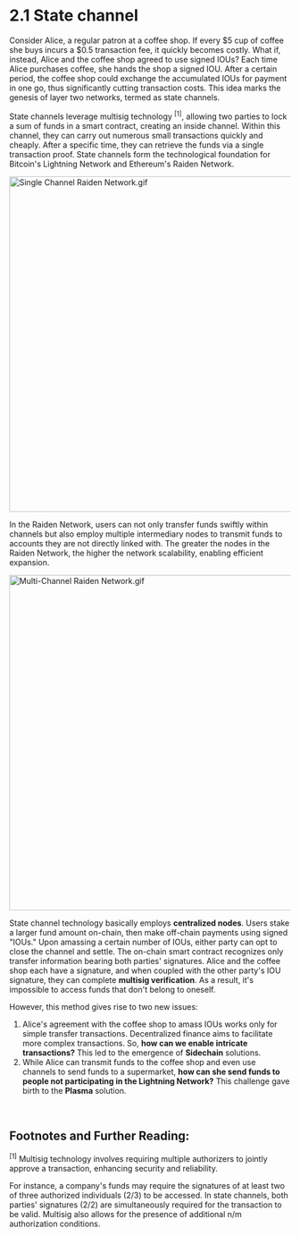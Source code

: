 # 2.1 State channel

Consider Alice, a regular patron at a coffee shop. If every $5 cup of coffee she buys incurs a $0.5 transaction fee, it quickly becomes costly. What if, instead, Alice and the coffee shop agreed to use signed IOUs? Each time Alice purchases coffee, she hands the shop a signed IOU. After a certain period, the coffee shop could exchange the accumulated IOUs for payment in one go, thus significantly cutting transaction costs. This idea marks the genesis of layer two networks, termed as state channels.


State channels leverage multisig technology <sup>[1]</sup>, allowing two parties to lock a sum of funds in a smart contract, creating an inside channel. Within this channel, they can carry out numerous small transactions quickly and cheaply. After a specific time, they can retrieve the funds via a single transaction proof. State channels form the technological foundation for Bitcoin's Lightning Network and Ethereum's Raiden Network.

<img src="/assets/2.1.1.gif" width="600px" alt="Single Channel Raiden Network.gif" /> 

In the Raiden Network, users can not only transfer funds swiftly within channels but also employ multiple intermediary nodes to transmit funds to accounts they are not directly linked with. The greater the nodes in the Raiden Network, the higher the network scalability, enabling efficient expansion.
 
<img src="/assets/2.1.2.gif" width="600px" alt="Multi-Channel Raiden Network.gif" /> 

State channel technology basically employs **centralized nodes**. Users stake a larger fund amount on-chain, then make off-chain payments using signed "IOUs." Upon amassing a certain number of IOUs, either party can opt to close the channel and settle. The on-chain smart contract recognizes only transfer information bearing both parties' signatures. Alice and the coffee shop each have a signature, and when coupled with the other party's IOU signature, they can complete **multisig verification**. As a result, it's impossible to access funds that don't belong to oneself.

However, this method gives rise to two new issues:

1. Alice's agreement with the coffee shop to amass IOUs works only for simple transfer transactions. Decentralized finance aims to facilitate more complex transactions. So, **how can we enable intricate transactions?** This led to the emergence of **Sidechain** solutions.
2. While Alice can transmit funds to the coffee shop and even use channels to send funds to a supermarket, **how can she send funds to people not participating in the Lightning Network?** This challenge gave birth to the **Plasma** solution.

&nbsp; 
## Footnotes and Further Reading:
<sup>[1]</sup> Multisig technology involves requiring multiple authorizers to jointly approve a transaction, enhancing security and reliability. 

For instance, a company's funds may require the signatures of at least two of three authorized individuals (2/3) to be accessed. In state channels, both parties' signatures (2/2) are simultaneously required for the transaction to be valid. Multisig also allows for the presence of additional n/m authorization conditions.

<GithubAvatar owner='lxdao-official' repo='myfirstlayer2-frontend' path='mdx/zh/2.1-state-channels.md' />